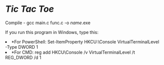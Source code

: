# ***Tic Tac Toe***

Compile - gcc main.c func.c -o *name*.exe

If you run this program in Windows, type this:
  <li>*For PowerShell: Set-ItemProperty HKCU:\Console VirtualTerminalLevel -Type DWORD 1</li>
  <li>*For CMD: reg add HKCU\Console /v VirtualTerminalLevel /t REG_DWORD /d 1</li>

